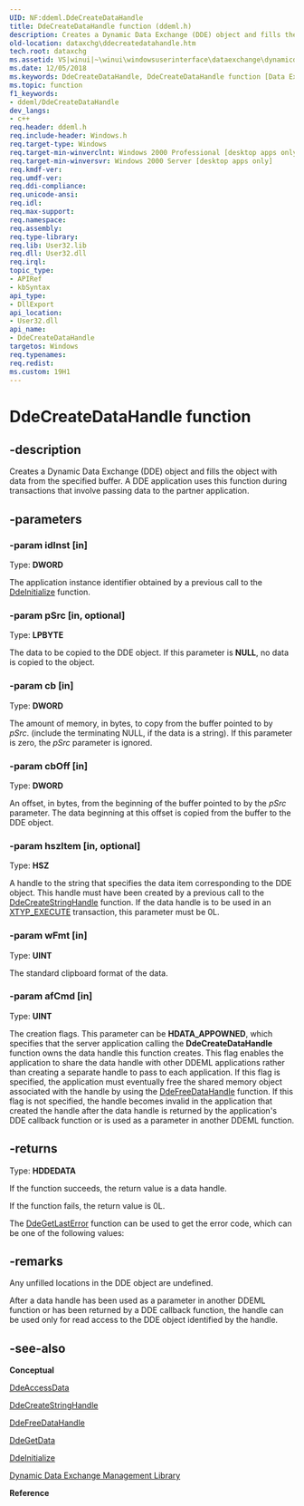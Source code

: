 ```yaml
---
UID: NF:ddeml.DdeCreateDataHandle
title: DdeCreateDataHandle function (ddeml.h)
description: Creates a Dynamic Data Exchange (DDE) object and fills the object with data from the specified buffer. A DDE application uses this function during transactions that involve passing data to the partner application.
old-location: dataxchg\ddecreatedatahandle.htm
tech.root: dataxchg
ms.assetid: VS|winui|~\winui\windowsuserinterface\dataexchange\dynamicdataexchangemanagementlibrary\dynamicdataexchangemanagementreference\dynamicdataexchangemanagementfunctions\ddecreatedatahandle.htm
ms.date: 12/05/2018
ms.keywords: DdeCreateDataHandle, DdeCreateDataHandle function [Data Exchange], _win32_DdeCreateDataHandle, _win32_ddecreatedatahandle_cpp, dataxchg.ddecreatedatahandle, ddeml/DdeCreateDataHandle, winui._win32_ddecreatedatahandle
ms.topic: function
f1_keywords:
- ddeml/DdeCreateDataHandle
dev_langs:
- c++
req.header: ddeml.h
req.include-header: Windows.h
req.target-type: Windows
req.target-min-winverclnt: Windows 2000 Professional [desktop apps only]
req.target-min-winversvr: Windows 2000 Server [desktop apps only]
req.kmdf-ver: 
req.umdf-ver: 
req.ddi-compliance: 
req.unicode-ansi: 
req.idl: 
req.max-support: 
req.namespace: 
req.assembly: 
req.type-library: 
req.lib: User32.lib
req.dll: User32.dll
req.irql: 
topic_type:
- APIRef
- kbSyntax
api_type:
- DllExport
api_location:
- User32.dll
api_name:
- DdeCreateDataHandle
targetos: Windows
req.typenames: 
req.redist: 
ms.custom: 19H1
---
```


# DdeCreateDataHandle function


## -description


Creates a Dynamic Data Exchange (DDE) object and fills the object with data from the specified buffer. A DDE application uses this function during transactions that involve passing data to the partner application.


## -parameters




### -param idInst [in]

Type: <b>DWORD</b>

The application instance identifier obtained by a previous call to the <a href="https://docs.microsoft.com/windows/desktop/api/ddeml/nf-ddeml-ddeinitializea">DdeInitialize</a> function. 


### -param pSrc [in, optional]

Type: <b>LPBYTE</b>

The data to be copied to the DDE object. If this parameter is <b>NULL</b>, no data is copied to the object. 


### -param cb [in]

Type: <b>DWORD</b>

The amount of memory, in bytes, to copy from the buffer pointed to by 
					<i>pSrc</i>. (include the terminating NULL, if the data is a string). If this parameter is zero, the 
					<i>pSrc</i> parameter is ignored. 


### -param cbOff [in]

Type: <b>DWORD</b>

An offset, in bytes, from the beginning of the buffer pointed to by the 
					<i>pSrc</i> parameter. The data beginning at this offset is copied from the buffer to the DDE object. 


### -param hszItem [in, optional]

Type: <b>HSZ</b>

A handle to the string that specifies the data item corresponding to the DDE object. This handle must have been created by a previous call to the <a href="https://docs.microsoft.com/windows/desktop/api/ddeml/nf-ddeml-ddecreatestringhandlea">DdeCreateStringHandle</a> function. If the data handle is to be used in an <a href="https://docs.microsoft.com/windows/desktop/dataxchg/xtyp-execute">XTYP_EXECUTE</a> transaction, this parameter must be 0L. 


### -param wFmt [in]

Type: <b>UINT</b>

The standard clipboard format of the data. 


### -param afCmd [in]

Type: <b>UINT</b>

The creation flags. This parameter can be <b>HDATA_APPOWNED</b>, which specifies that the server application calling the <b>DdeCreateDataHandle</b> function owns the data handle this function creates. This flag enables the application to share the data handle with other DDEML applications rather than creating a separate handle to pass to each application. If this flag is specified, the application must eventually free the shared memory object associated with the handle by using the <a href="https://docs.microsoft.com/windows/desktop/api/ddeml/nf-ddeml-ddefreedatahandle">DdeFreeDataHandle</a> function. If this flag is not specified, the handle becomes invalid in the application that created the handle after the data handle is returned by the application's DDE callback function or is used as a parameter in another DDEML function. 


## -returns



Type: <b>HDDEDATA</b>

If the function succeeds, the return value is a data handle.

If the function fails, the return value is 0L. 

The <a href="https://docs.microsoft.com/windows/desktop/api/ddeml/nf-ddeml-ddegetlasterror">DdeGetLastError</a> function can be used to get the error code, which can be one of the following values: 




## -remarks



Any unfilled locations in the DDE object are undefined. 

After a data handle has been used as a parameter in another DDEML function or has been returned by a DDE callback function, the handle can be used only for read access to the DDE object identified by the handle. 




## -see-also




<b>Conceptual</b>



<a href="https://docs.microsoft.com/windows/desktop/api/ddeml/nf-ddeml-ddeaccessdata">DdeAccessData</a>



<a href="https://docs.microsoft.com/windows/desktop/api/ddeml/nf-ddeml-ddecreatestringhandlea">DdeCreateStringHandle</a>



<a href="https://docs.microsoft.com/windows/desktop/api/ddeml/nf-ddeml-ddefreedatahandle">DdeFreeDataHandle</a>



<a href="https://docs.microsoft.com/windows/desktop/api/ddeml/nf-ddeml-ddegetdata">DdeGetData</a>



<a href="https://docs.microsoft.com/windows/desktop/api/ddeml/nf-ddeml-ddeinitializea">DdeInitialize</a>



<a href="https://docs.microsoft.com/windows/desktop/dataxchg/dynamic-data-exchange-management-library">Dynamic Data Exchange Management Library</a>



<b>Reference</b>
 

 

